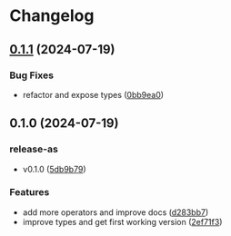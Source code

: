 # Changelog

## [0.1.1](https://github.com/cheminfo/smart-sqlite3-filter/compare/v0.1.0...v0.1.1) (2024-07-19)


### Bug Fixes

* refactor and expose types ([0bb9ea0](https://github.com/cheminfo/smart-sqlite3-filter/commit/0bb9ea0c2d7f43552d442a34da3ccf0e15676488))

## 0.1.0 (2024-07-19)


### release-as

* v0.1.0 ([5db9b79](https://github.com/cheminfo/smart-sqlite3-filter/commit/5db9b79636ff6274f835389f82152dbd74dee8f6))


### Features

* add more operators and improve docs ([d283bb7](https://github.com/cheminfo/smart-sqlite3-filter/commit/d283bb7aeb752101820c6816477f9c4324977a68))
* improve types and get first working version ([2ef71f3](https://github.com/cheminfo/smart-sqlite3-filter/commit/2ef71f33a9c86d88a0764f89bb237c638075fb7b))
